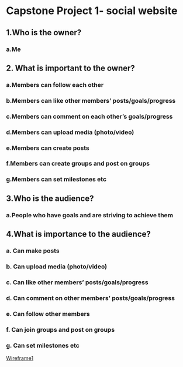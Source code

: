 # Capstone Project 1- social website 

## 1.Who is the owner?
### a.Me

## 2. What is important to the owner?
### a.Members can follow each other
### b.Members can like other members’ posts/goals/progress
### c.Members can comment on each other’s goals/progress
### d.Members can upload media (photo/video)
### e.Members can create posts 
### f.Members can create groups and post on groups
### g.Members can set milestones etc 

## 3.Who is the audience?
### a.People who have goals and are striving to achieve them

## 4.What is importance to the audience?
### a. Can make posts 
### b. Can upload media (photo/video) 
### c. Can like other members’ posts/goals/progress
### d. Can comment on other members’ posts/goals/progress
### e. Can follow other members
### f. Can join groups and post on groups
### g. Can set milestones etc

[Wireframe1](https://docs.google.com/document/d/1sb-ZPbHS-gnRezgg9auGQQ9aY5klHAEmxy94AMBXfTI/edit?usp=sharing)
